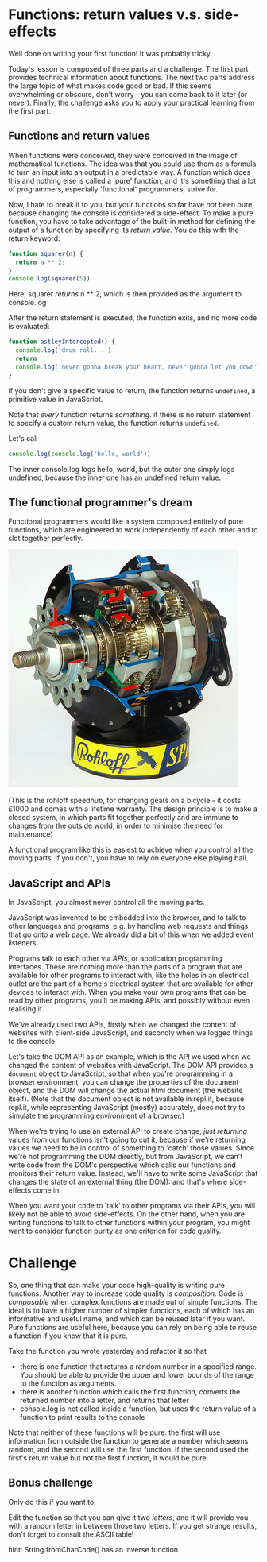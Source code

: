 # Functions: return values v.s. side-effects

Well done on writing your first function! It was probably tricky. 

Today's lesson is composed of three parts and a challenge. The first part provides technical information about functions. The next two parts address the large topic of what makes code good or bad. If this seems overwhelming or obscure, don't worry - you can come back to it later (or never). Finally, the challenge asks you to apply your practical learning from the first part.

## Functions and return values

When functions were conceived, they were conceived in the image of mathematical functions. The idea was that you could use them as a formula to turn an input into an output in a predictable way. A function which does this and nothing else is called a 'pure' function, and it's something that a lot of programmers, especially 'functional' programmers, strive for. 

Now, I hate to break it to you, but your functions so far have _not_ been pure, because changing the console is considered a side-effect. To make a pure function, you have to take advantage of the built-in method for defining the output of a function by specifying its _return value_. You do this with the return keyword:

```javascript
function squarer(n) {
  return n ** 2;
}
console.log(squarer(5))
```

Here, squarer _returns_ n ** 2, which is then provided as the argument to console.log

After the return statement is executed, the function exits, and no more code is evaluated:

```javascript
function astleyIntercepted() {
  console.log('drum roll...')
  return
  console.log('never gonna break your heart, never gonna let you down')
}
```

If you don't give a specific value to return, the function returns ```undefined```, a primitive value in JavaScript. 

Note that _every_ function returns _something_. if there is no return statement to specify a custom return value, the function returns ```undefined```.

Let's call 

```javascript
console.log(console.log('hello, world'))
```

The inner console.log logs hello, world, but the outer one simply logs undefined, because the inner one has an undefined return value. 

## The functional programmer's dream

Functional programmers would like a system composed entirely of pure functions, which are engineered to work independently of each other and to slot together perfectly. 

![rohloff speedhub](../images/rohloff-speedhub.jpg)

(This is the rohloff speedhub, for changing gears on a bicycle - it costs £1000 and comes with a lifetime warranty. The design principle is to make a closed system, in which parts fit together perfectly and are immune to changes from the outside world, in order to minimise the need for maintenance)

A functional program like this is easiest to achieve when you control all the moving parts. If you don't, you have to rely on everyone else playing ball. 

## JavaScript and APIs

In JavaScript, you almost never control all the moving parts.

JavaScript was invented to be embedded into the browser, and to talk to other languages and programs, e.g. by handling web requests and things that go onto a web page. We already did a bit of this when we added event listeners. 

Programs talk to each other via _APIs_, or application programming interfaces. These are nothing more than the parts of a program that are available for other programs to interact with, like the holes in an electrical outlet are the part of a home's electrical system that are available for other devices to interact with. When you make your own programs that can be read by other programs, you'll be making APIs, and possibly without even realising it.

We've already used two APIs, firstly when we changed the content of websites with client-side JavaScript, and secondly when we logged things to the console.

Let's take the DOM API as an example, which is the API we used when we changed the content of websites with JavaScript. The DOM API provides a ```document``` object to JavaScript, so that when you're programming in a browser environment, you can change the properties of the document object, and the DOM will change the actual html document (the website itself). (Note that the document object is not available in repl.it, because repl.it, while representing JavaScript (mostly) accurately, does not try to simulate the programming environment of a browser.)

When we're trying to use an external API to create change, _just returning_ values from our functions isn't going to cut it, because if we're returning values we need to be in control of something to 'catch' those values. Since we're not programming the DOM directly, but from JavaScript, we can't write code from the DOM's perspective which calls our functions and monitors their return value. Instead, we'll have to write some JavaScript that changes the state of an external thing (the DOM): and that's where side-effects come in. 

When you want your code to 'talk' to other programs via their APIs, you will likely not be able to avoid side-effects. On the other hand, when you are writing functions to talk to other functions within your program, you might want to consider function purity as one criterion for code quality.


# Challenge

So, one thing that can make your code high-quality is writing pure functions. Another way to increase code quality is _composition_. Code is _composable_ when complex functions are made out of simple functions. The ideal is to have a higher number of simpler functions, each of which has an informative and useful name, and which can be reused later if you want. Pure functions are useful here, because you can rely on being able to reuse a function if you know that it is pure.

Take the function you wrote yesterday and refactor it so that
- there is one function that returns a random number in a specified range. You should be able to provide the upper and lower bounds of the range to the function as arguments.
- there is another function which calls the first function, converts the returned number into a letter, and returns that letter
- console.log is not called inside a function, but uses the return value of a function to print results to the console

Note that neither of these functions will be pure: the first will use information from outside the function to generate a number which seems random, and the second will use the first function. If the second used the first's return value but not the first function, it would be pure. 

## Bonus challenge
Only do this if you want to.

Edit the function so that you can give it two _letters_, and it will provide you with a random letter in between those two letters. If you get strange results, don't forget to consult the ASCII table!

hint: String.fromCharCode() has an inverse function